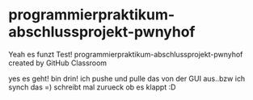 # programmierpraktikum-abschlussprojekt-pwnyhof
Yeah es funzt
Test!
programmierpraktikum-abschlussprojekt-pwnyhof created by GitHub Classroom

yes es geht! bin drin! ich pushe und pulle das von der GUI aus..bzw ich synch das =) schreibt mal zurueck ob es klappt :D
